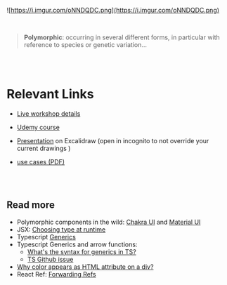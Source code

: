![https://i.imgur.com/oNNDQDC.png](https://i.imgur.com/oNNDQDC.png)

<br />

> **Polymorphic**: occurring in several different forms, in particular with reference to species or genetic variation...

<br /> 
<br />

# Relevant Links

- [Live workshop details](https://devcher.com/class/build-strongly-typed-polymorphic-components-with-react-and-typescript-UWwzxjSxrh)

- [Udemy course](https://www.udemy.com/course/build-polymorphic-components-with-react-and-typescript/?referralCode=DF6B523A0C852F2044DC)

- [Presentation](https://excalidraw.com/#json=LbIYCYnRnOFRiM1QeRVpL,qHS8oGs8AywS2z3o4jISuw) on Excalidraw (open in incognito to not override your current drawings )

- [use cases (PDF)](/use-cases.pdf)

<br />
<br />

## Read more

- Polymorphic components in the wild: [Chakra UI](https://chakra-ui.com/docs/components/layout/box#as-prop) and [Material UI](https://mui.com/guides/composition/#component-prop)
- JSX: [Choosing type at runtime](https://reactjs.org/docs/jsx-in-depth.html#choosing-the-type-at-runtime)
- Typescript [Generics](https://www.typescriptlang.org/docs/handbook/2/generics.html)
- Typescript Generics and arrow functions:
  - [What's the syntax for generics in TS?](https://stackoverflow.com/questions/32308370/what-is-the-syntax-for-typescript-arrow-functions-with-generics?)
  - [TS Github issue](https://github.com/Microsoft/TypeScript/issues/4922)
- [Why color appears as HTML attribute on a div?](https://stackoverflow.com/questions/67142430/why-color-appears-as-html-attribute-on-a-div)
- React Ref: [Forwarding Refs](https://reactjs.org/docs/forwarding-refs.html)
